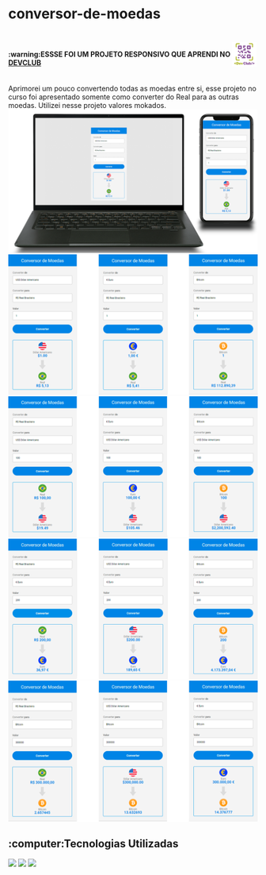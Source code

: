 # conversor-de-moedas
<h4>:warning:ESSSE FOI UM PROJETO RESPONSIVO QUE APRENDI NO <a href="https://rodolfomori.com.br/devclub"> <img src="https://github.com/filipeboneberge/Projeto-Responsivo-Easy-Shopping/blob/master/assets/img/logo-devclub.png?raw=true" width="50px" style="position: relative; top: 20px;">DEVCLUB </a></h4>
<br>Aprimorei um pouco convertendo todas as moedas entre si, esse projeto no curso foi apresentado somente como converter do Real para as outras moedas. Utilizei nesse projeto valores mokados.
<img src="https://raw.githubusercontent.com/filipeboneberge/conversor-de-moedas/f58be100a8cc0aa310f244f038e2f44087050021/assets/conversor-moedas-laptop_phone_mockup.png">
<br>
<img src="https://github.com/filipeboneberge/conversor-de-moedas/blob/master/assets/converter-para-real.png?raw=true">
<img src="https://github.com/filipeboneberge/conversor-de-moedas/blob/master/assets/converter-para-dolar.png?raw=true">
<img src="https://github.com/filipeboneberge/conversor-de-moedas/blob/master/assets/converter-para-euro.png?raw=true">
<img src="https://github.com/filipeboneberge/conversor-de-moedas/blob/master/assets/converter-para-bitcoin.png?raw=true">
<br>
<h2>:computer:Tecnologias Utilizadas</h2>
<img src="https://img.shields.io/badge/HTML5-E34F26?style=for-the-badge&logo=html5&logoColor=white">
<img src="https://img.shields.io/badge/CSS3-1572B6?style=for-the-badge&logo=css3&logoColor=white">
<img src="https://img.shields.io/badge/JavaScript-F7DF1E?style=for-the-badge&logo=javascript&logoColor=black">

